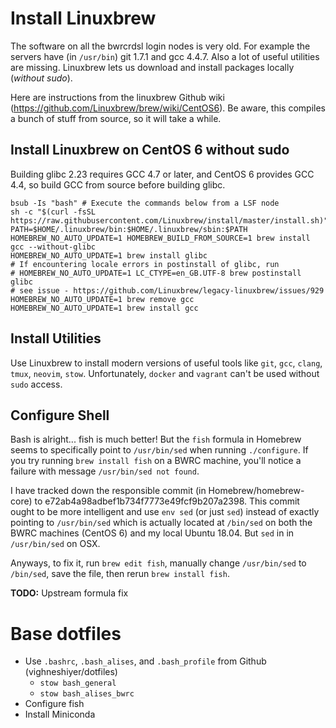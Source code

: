 # Install Linuxbrew

The software on all the bwrcrdsl login nodes is very old. For example the servers have (in `/usr/bin`) git 1.7.1 and gcc 4.4.7. Also a lot of useful utilities are missing. Linuxbrew lets us download and install packages locally (*without sudo*).

Here are instructions from the linuxbrew Github wiki (https://github.com/Linuxbrew/brew/wiki/CentOS6). Be aware, this compiles a bunch of stuff from source, so it will take a while.

## Install Linuxbrew on CentOS 6 without sudo
Building glibc 2.23 requires GCC 4.7 or later, and CentOS 6 provides GCC 4.4, so build GCC from source before building glibc.

```
bsub -Is "bash" # Execute the commands below from a LSF node
sh -c "$(curl -fsSL https://raw.githubusercontent.com/Linuxbrew/install/master/install.sh)"
PATH=$HOME/.linuxbrew/bin:$HOME/.linuxbrew/sbin:$PATH
HOMEBREW_NO_AUTO_UPDATE=1 HOMEBREW_BUILD_FROM_SOURCE=1 brew install gcc --without-glibc
HOMEBREW_NO_AUTO_UPDATE=1 brew install glibc
# If encountering locale errors in postinstall of glibc, run
# HOMEBREW_NO_AUTO_UPDATE=1 LC_CTYPE=en_GB.UTF-8 brew postinstall glibc
# see issue - https://github.com/Linuxbrew/legacy-linuxbrew/issues/929
HOMEBREW_NO_AUTO_UPDATE=1 brew remove gcc
HOMEBREW_NO_AUTO_UPDATE=1 brew install gcc
```

## Install Utilities
Use Linuxbrew to install modern versions of useful tools like `git`, `gcc`, `clang`, `tmux`, `neovim`, `stow`. Unfortunately, `docker` and `vagrant` can't be used without `sudo` access.

## Configure Shell
Bash is alright... fish is much better! But the `fish` formula in Homebrew seems to specifically point to `/usr/bin/sed` when running `./configure`. If you try running `brew install fish` on a BWRC machine, you'll notice a failure with message `/usr/bin/sed not found`.

I have tracked down the responsible commit (in Homebrew/homebrew-core) to e72ab4a98adbef1b734f7773e49fcf9b207a2398. This commit ought to be more intelligent and use `env sed` (or just `sed`) instead of exactly pointing to `/usr/bin/sed` which is actually located at `/bin/sed` on both the BWRC machines (CentOS 6) and my local Ubuntu 18.04. But `sed` in in `/usr/bin/sed` on OSX.

Anyways, to fix it, run `brew edit fish`, manually change `/usr/bin/sed` to `/bin/sed`, save the file, then rerun `brew install fish`.

**TODO:** Upstream formula fix

# Base dotfiles
- Use `.bashrc`, `.bash_alises`, and `.bash_profile` from Github (vighneshiyer/dotfiles)
    - `stow bash_general`
    - `stow bash_alises_bwrc`
- Configure fish
- Install Miniconda
